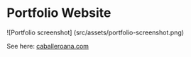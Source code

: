 # Portfolio Website

![Portfolio screenshot] (src/assets/portfolio-screenshot.png)

See here: [caballeroana.com](https://caballeroana.com/)
